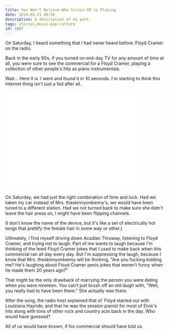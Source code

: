 ```yaml
---
title: You Won't Believe Who Sirius XM is Playing
date: 2014-05-21 09:56
description: A description of my post.
tags: stories,music-pop-culture
id: 1807
---
```

On Saturday, I heard something that I had never heard before:  Floyd Cramer on the radio.

Back in the early 90s, if you turned on mid-day TV for any amount of time at all, you were sure to see the commercial for a Floyd Cramer, playing a collection of other people's hits as piano instrumentals.

Wait... Here it is.  I went and found it in 10 seconds.  I'm starting to think this internet thing isn't just a fad after all.

<iframe width="420" height="315" src="//www.youtube.com/embed/pdU77wy_f-M" frameborder="0" allowfullscreen></iframe>

On Saturday, we had just the right combination of time and luck.  Had we taken my car instead of Mrs. theskinnyonbenny's, we would have been tuned to a different station.  Had we not turned back to make sure she didn't leave the hair press on, I might have been flipping channels. 

(I don't know the name of the device, but it's like a set of electrically hot tongs that prettify the female hair in some way or other.)

Ultimately, I find myself driving down Acadian Thruway, listening to Floyd Cramer, and trying not to laugh.  Part of me wants to laugh because I'm thinking of the lewd Floyd Cramer jokes that I used to make back when this commercial ran all day every day.  But I'm suppressing the laugh, because I know that Mrs. theskinnyonbenny will be thinking, "Are you fucking kidding me?  He's laughing about Floyd Cramer penis jokes that weren't funny when he made them 20 years ago?"

That might be the only drawback of marrying the person you were dating when you were nineteen.  You can't just brush off an old laugh with, "Well, you really had to have been there."  She actually was there.

After the song, the radio host explained that ol' Floyd started out with Louisiana Hayride, and that he was the session pianist for most of Elvis's hits along with tons of other rock and country acts back in the day.  Who would have guessed?

All of us would have known, if his commercial should have told us.
